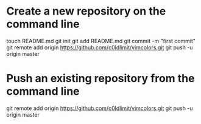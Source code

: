 # Create a new repository on the command line

touch README.md
git init
git add README.md
git commit -m "first commit"
git remote add origin https://github.com/c0ldlimit/vimcolors.git
git push -u origin master

# Push an existing repository from the command line

git remote add origin https://github.com/c0ldlimit/vimcolors.git
git push -u origin master
